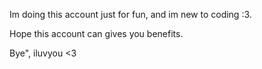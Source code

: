 Im doing this account just for fun, and im new to coding :3.

Hope this account can gives you benefits.

Bye", iluvyou <3
